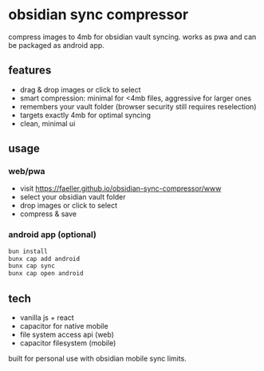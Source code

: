 # obsidian sync compressor

compress images to 4mb for obsidian vault syncing. works as pwa and can be packaged as android app.

## features

- drag & drop images or click to select
- smart compression: minimal for <4mb files, aggressive for larger ones
- remembers your vault folder (browser security still requires reselection)
- targets exactly 4mb for optimal syncing
- clean, minimal ui

## usage

### web/pwa
- visit https://faeller.github.io/obsidian-sync-compressor/www
- select your obsidian vault folder
- drop images or click to select
- compress & save

### android app (optional)
```bash
bun install
bunx cap add android
bunx cap sync
bunx cap open android
```

## tech

- vanilla js + react
- capacitor for native mobile
- file system access api (web)
- capacitor filesystem (mobile)

built for personal use with obsidian mobile sync limits.